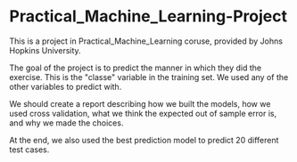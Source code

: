 # Practical_Machine_Learning-Project

This is a project in Practical_Machine_Learning coruse, provided by Johns Hopkins University.

The goal of the project is to predict the manner in which they did the exercise. This is the "classe" variable in the training set. We used any of the other variables to predict with. 

We should create a report describing how we built the models, how we used cross validation, what we think the expected out of sample error is, and why we made the choices. 

At the end, we also used the best prediction model to predict 20 different test cases.

